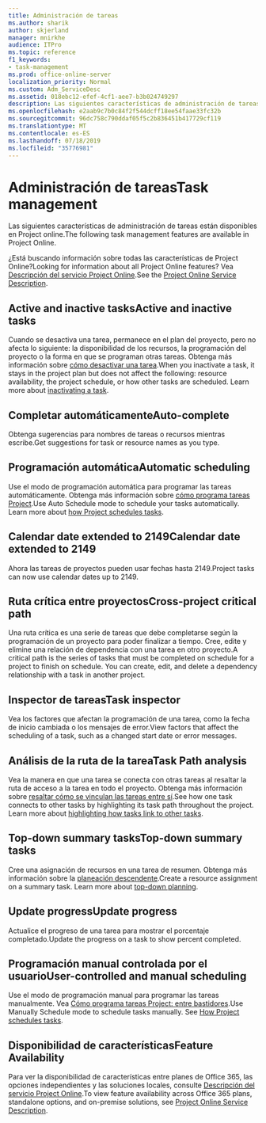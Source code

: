 ```yaml
---
title: Administración de tareas
ms.author: sharik
author: skjerland
manager: mnirkhe
audience: ITPro
ms.topic: reference
f1_keywords:
- task-management
ms.prod: office-online-server
localization_priority: Normal
ms.custom: Adm_ServiceDesc
ms.assetid: 018ebc12-efef-4cf1-aee7-b3b024749297
description: Las siguientes características de administración de tareas están disponibles en Project online.
ms.openlocfilehash: e2aab9c7b0c84f2f544dcff18ee54faae33fc32b
ms.sourcegitcommit: 96dc758c790ddaf05f5c2b836451b417729cf119
ms.translationtype: MT
ms.contentlocale: es-ES
ms.lasthandoff: 07/18/2019
ms.locfileid: "35776981"
---
```

# <a name="task-management"></a><span data-ttu-id="240c7-103">Administración de tareas</span><span class="sxs-lookup"><span data-stu-id="240c7-103">Task management</span></span>

<span data-ttu-id="240c7-104">Las siguientes características de administración de tareas están disponibles en Project online.</span><span class="sxs-lookup"><span data-stu-id="240c7-104">The following task management features are available in Project Online.</span></span>
  
<span data-ttu-id="240c7-105">¿Está buscando información sobre todas las características de Project Online?</span><span class="sxs-lookup"><span data-stu-id="240c7-105">Looking for information about all Project Online features?</span></span> <span data-ttu-id="240c7-106">Vea [Descripción del servicio Project Online](project-online-service-description.md).</span><span class="sxs-lookup"><span data-stu-id="240c7-106">See the [Project Online Service Description](project-online-service-description.md).</span></span>
  
## <a name="active-and-inactive-tasks"></a><span data-ttu-id="240c7-107">Active and inactive tasks</span><span class="sxs-lookup"><span data-stu-id="240c7-107">Active and inactive tasks</span></span>
<span data-ttu-id="240c7-108"><a name="bkmk_ActiveInactiveTasks"> </a></span><span class="sxs-lookup"><span data-stu-id="240c7-108"></span></span>

<span data-ttu-id="240c7-p102">Cuando se desactiva una tarea, permanece en el plan del proyecto, pero no afecta lo siguiente: la disponibilidad de los recursos, la programación del proyecto o la forma en que se programan otras tareas. Obtenga más información sobre [cómo desactivar una tarea](https://go.microsoft.com/fwlink/p/?LinkId=271335).</span><span class="sxs-lookup"><span data-stu-id="240c7-p102">When you inactivate a task, it stays in the project plan but does not affect the following: resource availability, the project schedule, or how other tasks are scheduled. Learn more about [inactivating a task](https://go.microsoft.com/fwlink/p/?LinkId=271335).</span></span>
  
## <a name="auto-complete"></a><span data-ttu-id="240c7-111">Completar automáticamente</span><span class="sxs-lookup"><span data-stu-id="240c7-111">Auto-complete</span></span>
<span data-ttu-id="240c7-112"><a name="bkmk_AutoComplete"> </a></span><span class="sxs-lookup"><span data-stu-id="240c7-112"></span></span>

<span data-ttu-id="240c7-113">Obtenga sugerencias para nombres de tareas o recursos mientras escribe.</span><span class="sxs-lookup"><span data-stu-id="240c7-113">Get suggestions for task or resource names as you type.</span></span> 
  
## <a name="automatic-scheduling"></a><span data-ttu-id="240c7-114">Programación automática</span><span class="sxs-lookup"><span data-stu-id="240c7-114">Automatic scheduling</span></span>
<span data-ttu-id="240c7-115"><a name="bkmk_AutomaticScheduling"> </a></span><span class="sxs-lookup"><span data-stu-id="240c7-115"></span></span>

<span data-ttu-id="240c7-p103">Use el modo de programación automática para programar las tareas automáticamente. Obtenga más información sobre [cómo programa tareas Project](https://go.microsoft.com/fwlink/p/?LinkId=271331).</span><span class="sxs-lookup"><span data-stu-id="240c7-p103">Use Auto Schedule mode to schedule your tasks automatically. Learn more about [how Project schedules tasks](https://go.microsoft.com/fwlink/p/?LinkId=271331).</span></span> 
  
## <a name="calendar-date-extended-to-2149"></a><span data-ttu-id="240c7-118">Calendar date extended to 2149</span><span class="sxs-lookup"><span data-stu-id="240c7-118">Calendar date extended to 2149</span></span>
<span data-ttu-id="240c7-119"><a name="bkmk_Calendardatextended"> </a></span><span class="sxs-lookup"><span data-stu-id="240c7-119"></span></span>

<span data-ttu-id="240c7-120">Ahora las tareas de proyectos pueden usar fechas hasta 2149.</span><span class="sxs-lookup"><span data-stu-id="240c7-120">Project tasks can now use calendar dates up to 2149.</span></span> 
  
## <a name="cross-project-critical-path"></a><span data-ttu-id="240c7-121">Ruta crítica entre proyectos</span><span class="sxs-lookup"><span data-stu-id="240c7-121">Cross-project critical path</span></span>
<span data-ttu-id="240c7-122"><a name="bkmk_Cross_projectcriticalpath"> </a></span><span class="sxs-lookup"><span data-stu-id="240c7-122"></span></span>

<span data-ttu-id="240c7-p104">Una ruta crítica es una serie de tareas que debe completarse según la programación de un proyecto para poder finalizar a tiempo. Cree, edite y elimine una relación de dependencia con una tarea en otro proyecto.</span><span class="sxs-lookup"><span data-stu-id="240c7-p104">A critical path is the series of tasks that must be completed on schedule for a project to finish on schedule. You can create, edit, and delete a dependency relationship with a task in another project.</span></span> 
  
## <a name="task-inspector"></a><span data-ttu-id="240c7-125">Inspector de tareas</span><span class="sxs-lookup"><span data-stu-id="240c7-125">Task inspector</span></span>
<span data-ttu-id="240c7-126"><a name="bkmk_Taskinspector"> </a></span><span class="sxs-lookup"><span data-stu-id="240c7-126"></span></span>

<span data-ttu-id="240c7-127">Vea los factores que afectan la programación de una tarea, como la fecha de inicio cambiada o los mensajes de error.</span><span class="sxs-lookup"><span data-stu-id="240c7-127">View factors that affect the scheduling of a task, such as a changed start date or error messages.</span></span>
  
## <a name="task-path-analysis"></a><span data-ttu-id="240c7-128">Análisis de la ruta de la tarea</span><span class="sxs-lookup"><span data-stu-id="240c7-128">Task Path analysis</span></span>
<span data-ttu-id="240c7-129"><a name="bkmk_TaskPath"> </a></span><span class="sxs-lookup"><span data-stu-id="240c7-129"></span></span>

<span data-ttu-id="240c7-p105">Vea la manera en que una tarea se conecta con otras tareas al resaltar la ruta de acceso a la tarea en todo el proyecto. Obtenga más información sobre [resaltar cómo se vinculan las tareas entre sí](https://go.microsoft.com/fwlink/p/?LinkId=271345).</span><span class="sxs-lookup"><span data-stu-id="240c7-p105">See how one task connects to other tasks by highlighting its task path throughout the project. Learn more about [highlighting how tasks link to other tasks](https://go.microsoft.com/fwlink/p/?LinkId=271345).</span></span>
  
## <a name="top-down-summary-tasks"></a><span data-ttu-id="240c7-132">Top-down summary tasks</span><span class="sxs-lookup"><span data-stu-id="240c7-132">Top-down summary tasks</span></span>
<span data-ttu-id="240c7-133"><a name="bkmk_Topdownsummarytasks"> </a></span><span class="sxs-lookup"><span data-stu-id="240c7-133"></span></span>

<span data-ttu-id="240c7-p106">Cree una asignación de recursos en una tarea de resumen. Obtenga más información sobre la [planeación descendente](https://go.microsoft.com/fwlink/p/?LinkId=271333).</span><span class="sxs-lookup"><span data-stu-id="240c7-p106">Create a resource assignment on a summary task. Learn more about [top-down planning](https://go.microsoft.com/fwlink/p/?LinkId=271333).</span></span>
  
## <a name="update-progress"></a><span data-ttu-id="240c7-136">Update progress</span><span class="sxs-lookup"><span data-stu-id="240c7-136">Update progress</span></span>
<span data-ttu-id="240c7-137"><a name="bkmk_Updateprogress"> </a></span><span class="sxs-lookup"><span data-stu-id="240c7-137"></span></span>

<span data-ttu-id="240c7-138">Actualice el progreso de una tarea para mostrar el porcentaje completado.</span><span class="sxs-lookup"><span data-stu-id="240c7-138">Update the progress on a task to show percent completed.</span></span>
  
## <a name="user-controlled-and-manual-scheduling"></a><span data-ttu-id="240c7-139">Programación manual controlada por el usuario</span><span class="sxs-lookup"><span data-stu-id="240c7-139">User-controlled and manual scheduling</span></span>
<span data-ttu-id="240c7-140"><a name="bkmk_User_controlledManualscheduling"> </a></span><span class="sxs-lookup"><span data-stu-id="240c7-140"></span></span>

<span data-ttu-id="240c7-p107">Use el modo de programación manual para programar las tareas manualmente. Vea [Cómo programa tareas Project: entre bastidores](https://go.microsoft.com/fwlink/p/?LinkId=271331).</span><span class="sxs-lookup"><span data-stu-id="240c7-p107">Use Manually Schedule mode to schedule tasks manually. See [How Project schedules tasks](https://go.microsoft.com/fwlink/p/?LinkId=271331).</span></span>
  
## <a name="feature-availability"></a><span data-ttu-id="240c7-143">Disponibilidad de características</span><span class="sxs-lookup"><span data-stu-id="240c7-143">Feature Availability</span></span>
<span data-ttu-id="240c7-144"><a name="bkmk_User_controlledManualscheduling"> </a></span><span class="sxs-lookup"><span data-stu-id="240c7-144"></span></span>

<span data-ttu-id="240c7-145">Para ver la disponibilidad de características entre planes de Office 365, las opciones independientes y las soluciones locales, consulte [Descripción del servicio Project Online](project-online-service-description.md).</span><span class="sxs-lookup"><span data-stu-id="240c7-145">To view feature availability across Office 365 plans, standalone options, and on-premise solutions, see [Project Online Service Description](project-online-service-description.md).</span></span>
  

